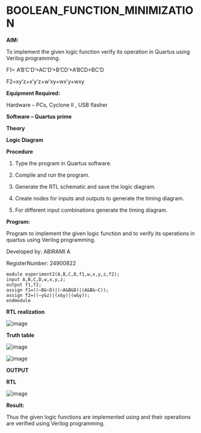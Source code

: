 # BOOLEAN_FUNCTION_MINIMIZATION

**AIM:**

To implement the given logic function verify its operation in Quartus using Verilog programming.

F1= A’B’C’D’+AC’D’+B’CD’+A’BCD+BC’D 

F2=xy’z+x’y’z+w’xy+wx’y+wxy

**Equipment Required:**

Hardware – PCs, Cyclone II , USB flasher

**Software – Quartus prime**

**Theory**

**Logic Diagram**

**Procedure**

1.	Type the program in Quartus software.

2.	Compile and run the program.

3.	Generate the RTL schematic and save the logic diagram.

4.	Create nodes for inputs and outputs to generate the timing diagram.

5.	For different input combinations generate the timing diagram.


**Program:**

Program to implement the given logic function and to verify its operations in quartus using Verilog programming. 

Developed by: ABIRAMI A

RegisterNumber: 24900822

```
module experiment2(A,B,C,D,f1,w,x,y,z,f2);
input A,B,C,D,w,x,y,z;
output f1,f2;
assign f1=((~B&~D)|(~A&B&D)|(A&B&~C));
assign f2=((~y&z)|(x&y)|(w&y));
endmodule
```

**RTL realization**

![image](https://github.com/user-attachments/assets/96f5fc69-4d3e-440c-8218-08be5dcc8912)


**Truth table**

![image](https://github.com/user-attachments/assets/8fb2e396-2fab-416f-bf3b-0f0d07984543)

![image](https://github.com/user-attachments/assets/c6f6cbd4-5215-4752-9aeb-ad4e67c70857)

**OUTPUT**

**RTL**

![image](https://github.com/user-attachments/assets/e8e879c3-6aa4-451a-af37-a892743dc3ec)

**Result:**

Thus the given logic functions are implemented using and their operations are verified using Verilog programming.

